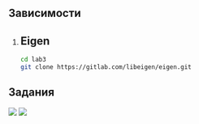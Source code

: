 Зависимости
-------
1. ## Eigen
    ```bash
    cd lab3
    git clone https://gitlab.com/libeigen/eigen.git
   ```

Задания
------
![](task1.png)
![](task2.png)